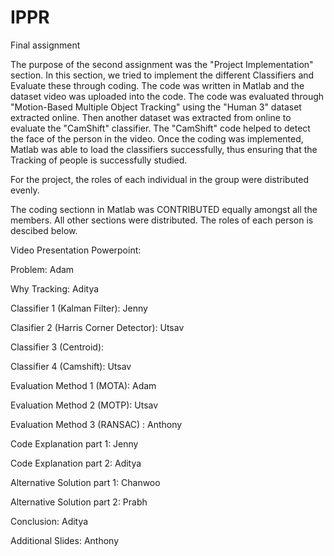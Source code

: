 # IPPR
Final assignment
  
The purpose of the second assignment was the "Project Implementation" section. 
In this section, we tried to implement the different Classifiers and Evaluate these through coding. 
The code was written in Matlab and the dataset video was uploaded into the code.
The code was evaluated through "Motion-Based Multiple Object Tracking" using the "Human 3" dataset extracted online. 
Then another dataset was extracted from online to evaluate the "CamShift" classifier. The "CamShift" code helped to detect the face of the person in the video. 
Once the coding was implemented, Matlab was able to load the classifiers successfully, thus ensuring that the Tracking of people is successfully studied. 

For the project, the roles of each individual in the group were distributed evenly. 

The coding sectionn in Matlab was CONTRIBUTED equally amongst all the members. All other sections were distributed. The roles of each person is descibed below.

Video Presentation Powerpoint: 

Problem: Adam

Why Tracking: Aditya

Classifier 1 (Kalman Filter): Jenny

Clasifier 2 (Harris Corner Detector): Utsav

Classifier 3 (Centroid): 

Classifier 4 (Camshift): Utsav

Evaluation Method 1 (MOTA): Adam

Evaluation Method 2 (MOTP): Utsav

Evaluation Method 3 (RANSAC) : Anthony

Code Explanation part 1: Jenny

Code Explanation part 2: Aditya

Alternative Solution part 1: Chanwoo 

Alternative Solution part 2: Prabh 

Conclusion: Aditya

Additional Slides: Anthony 



